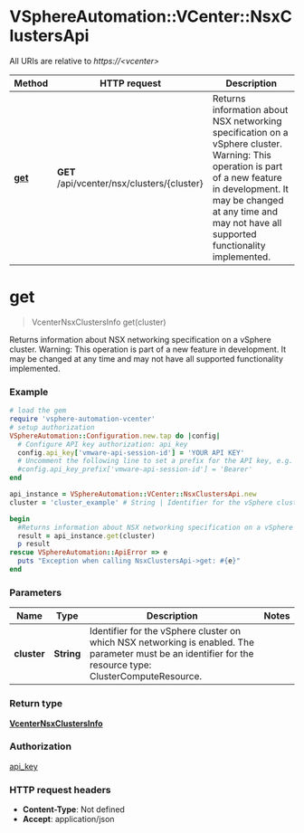 # VSphereAutomation::VCenter::NsxClustersApi

All URIs are relative to *https://&lt;vcenter&gt;*

Method | HTTP request | Description
------------- | ------------- | -------------
[**get**](NsxClustersApi.md#get) | **GET** /api/vcenter/nsx/clusters/{cluster} | Returns information about NSX networking specification on a vSphere cluster. Warning: This operation is part of a new feature in development. It may be changed at any time and may not have all supported functionality implemented.


# **get**
> VcenterNsxClustersInfo get(cluster)

Returns information about NSX networking specification on a vSphere cluster. Warning: This operation is part of a new feature in development. It may be changed at any time and may not have all supported functionality implemented.

### Example
```ruby
# load the gem
require 'vsphere-automation-vcenter'
# setup authorization
VSphereAutomation::Configuration.new.tap do |config|
  # Configure API key authorization: api_key
  config.api_key['vmware-api-session-id'] = 'YOUR API KEY'
  # Uncomment the following line to set a prefix for the API key, e.g. 'Bearer' (defaults to nil)
  #config.api_key_prefix['vmware-api-session-id'] = 'Bearer'
end

api_instance = VSphereAutomation::VCenter::NsxClustersApi.new
cluster = 'cluster_example' # String | Identifier for the vSphere cluster on which NSX networking is enabled. The parameter must be an identifier for the resource type: ClusterComputeResource.

begin
  #Returns information about NSX networking specification on a vSphere cluster. Warning: This operation is part of a new feature in development. It may be changed at any time and may not have all supported functionality implemented.
  result = api_instance.get(cluster)
  p result
rescue VSphereAutomation::ApiError => e
  puts "Exception when calling NsxClustersApi->get: #{e}"
end
```

### Parameters

Name | Type | Description  | Notes
------------- | ------------- | ------------- | -------------
 **cluster** | **String**| Identifier for the vSphere cluster on which NSX networking is enabled. The parameter must be an identifier for the resource type: ClusterComputeResource. | 

### Return type

[**VcenterNsxClustersInfo**](VcenterNsxClustersInfo.md)

### Authorization

[api_key](../README.md#api_key)

### HTTP request headers

 - **Content-Type**: Not defined
 - **Accept**: application/json



